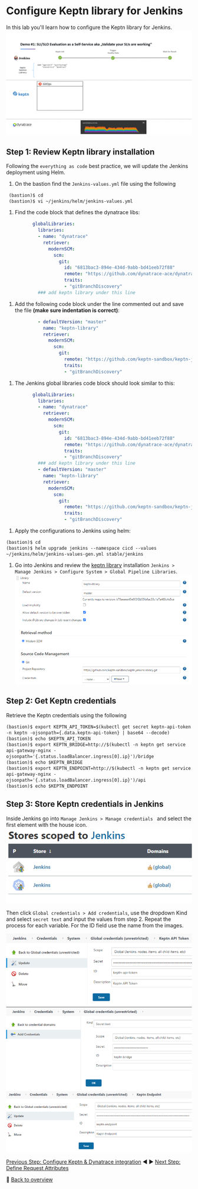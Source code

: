 # Configure Keptn library for Jenkins
In this lab you'll learn how to configure the Keptn library for Jenkins.
![keptn](./assets/evalpipeline_animated.gif)

## Step 1: Review Keptn library installation

Following the `everything as code` best practice, we will update the Jenkins deployment using Helm.

1. On the bastion find the `Jenkins-values.yml` file using the following
```
 (bastion)$ cd
 (bastion)$ vi ~/jenkins/helm/jenkins-values.yml
```
1. Find the code block that defines the dynatrace libs:

```yaml
          globalLibraries:
            libraries:
            - name: "dynatrace"
              retriever:
                modernSCM:
                  scm:
                    git:
                      id: "6813bac3-894e-434d-9abb-bd41eeb72f88"
                      remote: "https://github.com/dynatrace-ace/dynatrace-jenkins-library.git"
                      traits:
                      - "gitBranchDiscovery"
            ### add keptn library under this line
```

1. Add the following code block under the line commented out and save the file **(make sure indentation is correct)**:

```yaml
            - defaultVersion: "master"
              name: "keptn-library"
              retriever:
                modernSCM:
                  scm:
                    git:
                      remote: "https://github.com/keptn-sandbox/keptn-jenkins-library.git"
                      traits:
                      - "gitBranchDiscovery"
```

1. The Jenkins global libraries code block should look similar to this:

```yaml
          globalLibraries:
            libraries:
            - name: "dynatrace"
              retriever:
                modernSCM:
                  scm:
                    git:
                      id: "6813bac3-894e-434d-9abb-bd41eeb72f88"
                      remote: "https://github.com/dynatrace-ace/dynatrace-jenkins-library.git"
                      traits:
                      - "gitBranchDiscovery"
            ### add keptn library under this line
            - defaultVersion: "master"
              name: "keptn-library"
              retriever:
                modernSCM:
                  scm:
                    git:
                      remote: "https://github.com/keptn-sandbox/keptn-jenkins-library.git"
                      traits:
                      - "gitBranchDiscovery"
```

1. Apply the configurations to Jenkins using helm:

```
(bastion)$ cd
(bastion)$ helm upgrade jenkins --namespace cicd --values ~/jenkins/helm/jenkins-values-gen.yml stable/jenkins
```


1. Go into Jenkins and review the [keptn library](https://github.com/keptn-sandbox/keptn-jenkins-library.git) installation `Jenkins > Manage Jenkins > Configure System > Global Pipeline Libraries`.
![keptn](./assets/keptn-jenkins-library1.png)



## Step 2: Get Keptn credentials

Retrieve the Keptn credentials using the following

```
(bastion)$ export KEPTN_API_TOKEN=$(kubectl get secret keptn-api-token -n keptn -ojsonpath={.data.keptn-api-token} | base64 --decode)
(bastion)$ echo $KEPTN_API_TOKEN
(bastion)$ export KEPTN_BRIDGE=http://$(kubectl -n keptn get service api-gateway-nginx -ojsonpath='{.status.loadBalancer.ingress[0].ip}')/bridge
(bastion)$ echo $KEPTN_BRIDGE
(bastion)$ export KEPTN_ENDPOINT=http://$(kubectl -n keptn get service api-gateway-nginx -ojsonpath='{.status.loadBalancer.ingress[0].ip}')/api
(bastion)$ echo $KEPTN_ENDPOINT
```

## Step 3: Store Keptn credentials in Jenkins

 Inside Jenkins go into `Manage Jenkins > Manage credentials ` and select the first element with the house icon.
![keptn](./assets/jenkins-store.png)

Then click `Global credentials > Add credentials`, use the dropdown Kind and select `secret text` and input the values from step 2. Repeat the process for each variable. For the ID field use the name from the images.

![keptn](./assets/keptn-api1.png)
![keptn](./assets/keptn-bridge1.png)
![keptn](./assets/keptn-endpoint1.png)

[Previous Step: Configure Keptn & Dynatrace integration](../02_Configure_Keptn_Dynatrace_Integration) :arrow_backward: :arrow_forward: [Next Step: Define Request Attributes](../04_Define_Request_Attributes)

:arrow_up_small: [Back to overview](../)
